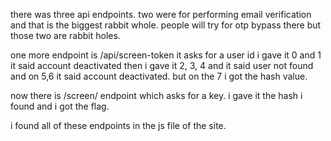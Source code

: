 there was three api endpoints.
two were for performing email verification and that is the biggest rabbit whole.
people will try for otp bypass there but those two are rabbit holes.

one more endpoint is /api/screen-token
it asks for a user id
i gave it 0 and 1 it said account deactivated then i gave it 2, 3, 4 and it said user not found and on 5,6 it said account deactivated.
but on the 7 i got the hash value.

now there is /screen/ endpoint which asks for a key. i gave it the hash i found and i got the flag.

i found all of these endpoints in the js file of the site.
